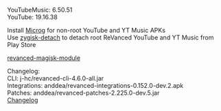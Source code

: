 YouTubeMusic: 6.50.51  
YouTube: 19.16.38  

Install [Microg](https://github.com/ReVanced/GmsCore/releases) for non-root YouTube and YT Music APKs  
Use [zygisk-detach](https://github.com/j-hc/zygisk-detach) to detach root ReVanced YouTube and YT Music from Play Store  

[revanced-magisk-module](https://github.com/j-hc/revanced-magisk-module)  

Changelog:  
CLI: j-hc/revanced-cli-4.6.0-all.jar  
Integrations: anddea/revanced-integrations-0.152.0-dev.2.apk  
Patches: anddea/revanced-patches-2.225.0-dev.5.jar  
[Changelog](https://github.com/anddea/revanced-patches/releases/tag/vdev.5)  
